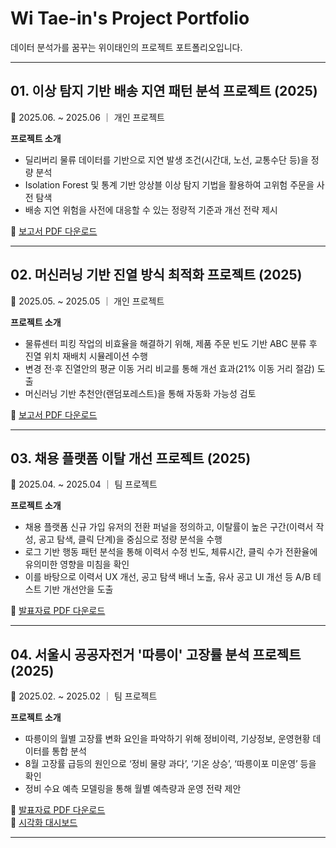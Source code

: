 # Wi Tae-in's Project Portfolio  
데이터 분석가를 꿈꾸는 위이태인의 프로젝트 포트폴리오입니다.

---

## 01. 이상 탐지 기반 배송 지연 패턴 분석 프로젝트 (2025)  
📅 2025.06. ~ 2025.06 ｜ 개인 프로젝트  

**프로젝트 소개**  
- 딜리버리 물류 데이터를 기반으로 지연 발생 조건(시간대, 노선, 교통수단 등)을 정량 분석  
- Isolation Forest 및 통계 기반 앙상블 이상 탐지 기법을 활용하여 고위험 주문을 사전 탐색  
- 배송 지연 위험을 사전에 대응할 수 있는 정량적 기준과 개선 전략 제시  

🔗 [보고서 PDF 다운로드](https://github.com/TildaWi/Portfolio_wileetaein/blob/main/메인프로젝트_1.pdf)

---

## 02. 머신러닝 기반 진열 방식 최적화 프로젝트 (2025)  
📅 2025.05. ~ 2025.05 ｜ 개인 프로젝트  

**프로젝트 소개**  
- 물류센터 피킹 작업의 비효율을 해결하기 위해, 제품 주문 빈도 기반 ABC 분류 후 진열 위치 재배치 시뮬레이션 수행  
- 변경 전·후 진열안의 평균 이동 거리 비교를 통해 개선 효과(21% 이동 거리 절감) 도출  
- 머신러닝 기반 추천안(랜덤포레스트)을 통해 자동화 가능성 검토  

🔗 [보고서 PDF 다운로드](https://github.com/TildaWi/Portfolio_wileetaein/blob/main/메인프로젝트_2.pdf)

---

## 03. 채용 플랫폼 이탈 개선 프로젝트 (2025)  
📅 2025.04. ~ 2025.04 ｜ 팀 프로젝트  

**프로젝트 소개**  
- 채용 플랫폼 신규 가입 유저의 전환 퍼널을 정의하고, 이탈률이 높은 구간(이력서 작성, 공고 탐색, 클릭 단계)을 중심으로 정량 분석을 수행  
- 로그 기반 행동 패턴 분석을 통해 이력서 수정 빈도, 체류시간, 클릭 수가 전환율에 유의미한 영향을 미침을 확인  
- 이를 바탕으로 이력서 UX 개선, 공고 탐색 배너 노출, 유사 공고 UI 개선 등 A/B 테스트 기반 개선안을 도출  

🔗 [발표자료 PDF 다운로드](https://github.com/TildaWi/Portfolio_wileetaein/blob/main/서브프로젝트_1.pdf)

---

## 04. 서울시 공공자전거 '따릉이' 고장률 분석 프로젝트 (2025)  
📅 2025.02. ~ 2025.02 ｜ 팀 프로젝트  

**프로젝트 소개**  
- 따릉이의 월별 고장률 변화 요인을 파악하기 위해 정비이력, 기상정보, 운영현황 데이터를 통합 분석  
- 8월 고장률 급등의 원인으로 ‘정비 물량 과다’, ‘기온 상승’, ‘따릉이포 미운영’ 등을 확인  
- 정비 수요 예측 모델링을 통해 월별 예측량과 운영 전략 제안  

🔗 [발표자료 PDF 다운로드](https://github.com/TildaWi/Portfolio_wileetaein/blob/main/서브프로젝트_2.pdf)  
🔗 [시각화 대시보드](https://public.tableau.com/app/profile/leetaein.wi/viz/_17399404264330/2)

---
